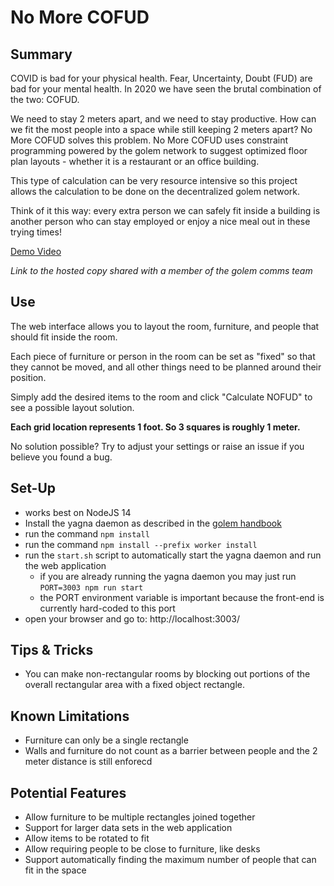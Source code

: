 # No More COFUD #
## Summary ##
COVID is bad for your physical health. Fear, Uncertainty, Doubt (FUD) are bad for your mental health. In 2020 we have seen the brutal combination of the two: COFUD.

We need to stay 2 meters apart, and we need to stay productive. How can we fit the most people into a space while still keeping 2 meters apart? No More COFUD solves this problem. No More COFUD uses constraint programming powered by the golem network to suggest optimized floor plan layouts - whether it is a restaurant or an office building.

This type of calculation can be very resource intensive so this project allows the calculation to be done on the decentralized golem network.

Think of it this way: every extra person we can safely fit inside a building is another person who can stay employed or enjoy a nice meal out in these trying times!

[Demo Video](https://youtu.be/m0ow0W5JwBI)

*Link to the hosted copy shared with a member of the golem comms team*

## Use ##
The web interface allows you to layout the room, furniture, and people that should fit inside the room.

Each piece of furniture or person in the room can be set as "fixed" so that they cannot be moved, and all other things need to be planned around their position.

Simply add the desired items to the room and click "Calculate NOFUD" to see a possible layout solution.

**Each grid location represents 1 foot. So 3 squares is roughly 1 meter.**

No solution possible? Try to adjust your settings or raise an issue if you believe you found a bug.

## Set-Up ##
* works best on NodeJS 14
* Install the yagna daemon as described in the [golem handbook](https://handbook.golem.network/requestor-tutorials/flash-tutorial-of-requestor-development)
* run the command `npm install`
* run the command `npm install --prefix worker install`
* run the `start.sh` script to automatically start the yagna daemon and run the web application
    * if you are already running the yagna daemon you may just run `PORT=3003 npm run start`
    * the PORT environment variable is important because the front-end is currently hard-coded to this port
* open your browser and go to: http://localhost:3003/

## Tips & Tricks ##
* You can make non-rectangular rooms by blocking out portions of the overall rectangular area with a fixed object rectangle.

## Known Limitations ##
* Furniture can only be a single rectangle
* Walls and furniture do not count as a barrier between people and the 2 meter distance is still enforecd

## Potential Features ##
* Allow furniture to be multiple rectangles joined together
* Support for larger data sets in the web application
* Allow items to be rotated to fit
* Allow requiring people to be close to furniture, like desks
* Support automatically finding the maximum number of people that can fit in the space